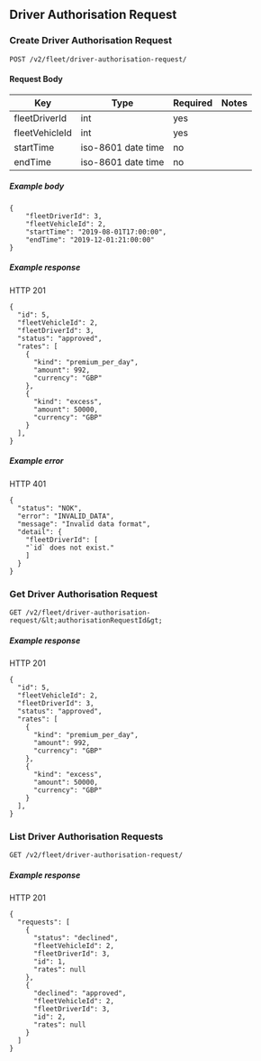 ## Driver Authorisation Request

### Create Driver Authorisation Request

`POST /v2/fleet/driver-authorisation-request/`

#### Request Body

| Key | Type | Required | Notes |
| --- | --- | --- | --- |
| fleetDriverId | int | yes |  |
| fleetVehicleId | int | yes |  |
| startTime | iso-8601 date time | no |  |
| endTime | iso-8601 date time | no |  |



##### Example body

```
{
    "fleetDriverId": 3,
    "fleetVehicleId": 2,
    "startTime": "2019-08-01T17:00:00",
    "endTime": "2019-12-01:21:00:00"
}
```

##### Example response

HTTP 201

```
{
  "id": 5,
  "fleetVehicleId": 2,
  "fleetDriverId": 3,
  "status": "approved",
  "rates": [
    {
      "kind": "premium_per_day",
      "amount": 992,
      "currency": "GBP"
    },
    {
      "kind": "excess",
      "amount": 50000,
      "currency": "GBP"
    }
  ],
}
```

##### Example error

HTTP 401

```
{
  "status": "NOK",
  "error": "INVALID_DATA",
  "message": "Invalid data format",
  "detail": {
    "fleetDriverId": [
    "`id` does not exist."
    ]
  }
}
```

### Get Driver Authorisation Request

`GET /v2/fleet/driver-authorisation-request/&lt;authorisationRequestId&gt;`

##### Example response

HTTP 201

```
{
  "id": 5,
  "fleetVehicleId": 2,
  "fleetDriverId": 3,
  "status": "approved",
  "rates": [
    {
      "kind": "premium_per_day",
      "amount": 992,
      "currency": "GBP"
    },
    {
      "kind": "excess",
      "amount": 50000,
      "currency": "GBP"
    }
  ],
}
```

### List Driver Authorisation Requests

`GET /v2/fleet/driver-authorisation-request/`

##### Example response

HTTP 201

```
{
  "requests": [
    {
      "status": "declined",
      "fleetVehicleId": 2,
      "fleetDriverId": 3,
      "id": 1,
      "rates": null
    },
    {
      "declined": "approved",
      "fleetVehicleId": 2,
      "fleetDriverId": 3,
      "id": 2,
      "rates": null
    }
  ]
}
```
